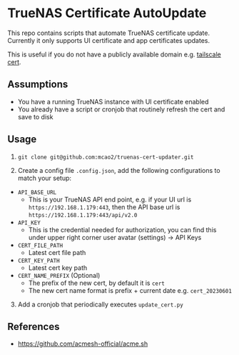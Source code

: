 # TrueNAS Certificate AutoUpdate

This repo contains scripts that automate TrueNAS certificate update. Currently
it only supports UI certificate and app certificates updates.

This is useful if you do not have a publicly available domain e.g. [tailscale cert](https://tailscale.com/kb/1153/enabling-https/).

## Assumptions

- You have a running TrueNAS instance with UI certificate enabled
- You already have a script or cronjob that routinely refresh the cert and save to disk

## Usage

1. `git clone git@github.com:mcao2/truenas-cert-updater.git`

2. Create a config file `.config.json`, add the following configurations to match your setup:

- `API_BASE_URL`
  - This is your TrueNAS API end point, e.g. if your UI url is `https://192.168.1.179:443`, then the API base url is `https://192.168.1.179:443/api/v2.0`
- `API_KEY`
  - This is the credential needed for authorization, you can find this under upper right corner user avatar (settings) -> API Keys
- `CERT_FILE_PATH`
  - Latest cert file path
- `CERT_KEY_PATH`
  - Latest cert key path
- `CERT_NAME_PREFIX` (Optional)
  - The prefix of the new cert, by default it is `cert`
  - The new cert name format is prefix + current date e.g. `cert_20230601`

3. Add a cronjob that periodically executes `update_cert.py`

## References

- https://github.com/acmesh-official/acme.sh
